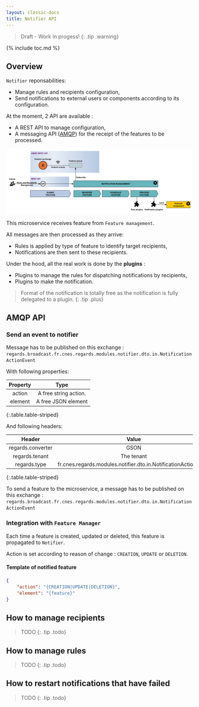 ```yaml
---
layout: classic-docs
title: Notifier API
---
```


> Draft - Work in progess!
{: .tip .warning}

{% include toc.md %}

## Overview

`Notifier` reponsabilities:

* Manage rules and recipients configuration,
* Send notifications to external users or components according to its configuration.

At the moment, 2 API are available :

* A REST API to manage configuration,
* A messaging API ([AMQP](https://www.amqp.org/)) for the receipt of the features to be processed.

![Notifier architectural concepts](/assets/schemas/notification_management/architectural_concepts_notifier2.png)

This microservice receives feature from `Feature management`.

All messages are then processed as they arrive:

* Rules is applied by type of feature to identify target recipients,
* Notifications are then sent to these recipients.

Under the hood, all the real work is done by the **plugins** :

* Plugins to manage the rules for dispatching notifications by recipients,
* Plugins to make the notification.

> Format of the notification is totally free as the notification is fully delegated to a plugin.
{: .tip .plus}

## AMQP API

### Send an event to notifier

Message has to be published on this exchange : `regards.broadcast.fr.cnes.regards.modules.notifier.dto.in.NotificationActionEvent`

With following properties:

|Property|Type|
|:--:|:---------:|
|action| A free string action.|
|element| A free JSON element|
{:.table.table-striped}

And following headers:

|Header|Value|
|:--:|:---------:|
|regards.converter| GSON|
|regards.tenant| The tenant|
|regards.type|fr.cnes.regards.modules.notifier.dto.in.NotificationActionEvent|
{:.table.table-striped}

To send a feature to the microservice, a message has to be published on this exchange : `regards.broadcast.fr.cnes.regards.modules.notifier.dto.in.NotificationActionEvent`

### Integration with `Feature Manager`

Each time a feature is created, updated or deleted, this feature is propagated to `Notifier`.

Action is set according to reason of change : `CREATION`, `UPDATE` or `DELETION`.

#### Template of notified feature

```json
{
    "action": "{CREATION|UPDATE|DELETION}",
    "element": "{feature}"
}
```

## How to manage recipients

> TODO
{: .tip .todo}

## How to manage rules

> TODO
{: .tip .todo}

## How to restart notifications that have failed

> TODO
{: .tip .todo}

